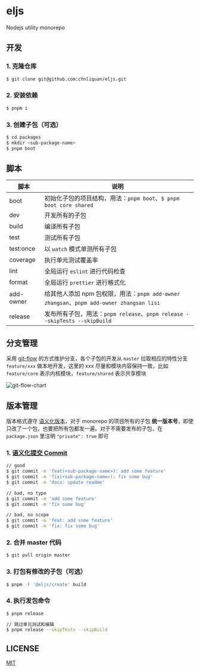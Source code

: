 # eljs

Nodejs utility monorepo

## 开发

### 1. 克隆仓库

```bash
$ git clone git@github.com:chnliquan/eljs.git
```

### 2. 安装依赖

```bash
$ pnpm i
```

### 3. 创建子包（可选）

```bash
$ cd packages
$ mkdir <sub-package-name>
$ pnpm boot
```

## 脚本

| 脚本      | 说明                                                                                     |
| --------- | ---------------------------------------------------------------------------------------- |
| boot      | 初始化子包的项目结构，用法：`pnpm boot`、`$ pnpm boot core shared`                       |
| dev       | 开发所有的子包                                                                           |
| build     | 编译所有子包                                                                             |
| test      | 测试所有子包                                                                             |
| test:once | 以 `watch` 模式单测所有子包                                                              |
| coverage  | 执行单元测试覆盖率                                                                       |
| lint      | 全局运行 `eslint` 进行代码检查                                                           |
| format    | 全局运行 `prettier` 进行格式化                                                           |
| add-owner | 给其他人添加 npm 包权限，用法：`pnpm add-owner zhangsan`、`pnpm add-owner zhangsan lisi` |
| release   | 发布所有子包，用法：`pnpm release`、`pnpm release --skipTests --skipBuild`               |

## 分支管理

采用 [git-flow](https://nvie.com/posts/a-successful-git-branching-model/) 的方式维护分支，各个子包的开发从 `master` 拉取相应的特性分支 `feature/xxx` 做本地开发，这里的 xxx 尽量和模块内容保持一致，比如 `feature/core` 表示内核模块，`feature/shared` 表示共享模块

![git-flow-chart](https://static.yximgs.com/udata/pkg/ks-ad-fe/chrome-plugin-upload/2022-04-01/1648793291308.92a2b518ac6526d9.png)

## 版本管理

版本格式遵守 [语义化版本](https://semver.org/lang/zh-CN/)，对于 monorepo 的项目所有的子包 **统一版本号**，即使只改了一个包，也要把所有包都发一遍。对于不需要发布的子包，在 `package.json` 里注明 `"private": true` 即可

### 1. [语义化提交 Commit](https://www.conventionalcommits.org/en/v1.0.0/#summary)

```bash
// good
$ git commit -m 'feat(<sub-package-name>): add some feature'
$ git commit -m 'fix(<sub-package-name>): fix some bug'
$ git commit -m 'docs: update readme'

// bad, no type
$ git commit -m 'add some feature'
$ git commit -m 'fix some bug'

// bad, no scope
$ git commit -m 'feat: add some feature'
$ git commit -m 'fix: fix some bug'
```

### 2. 合并 master 代码

```bash
$ git pull origin master
```

### 3. 打包有修改的子包（可选）

```bash
$ pnpm -F '@eljs/create' build
```

### 4. 执行发包命令

```bash
$ pnpm release

// 跳过单元测试和编辑
$ pnpm release --skipTests --skipBuild
```

## LICENSE

[MIT](https://github.com/chnliquan/eljs/blob/master/LICENSE)
